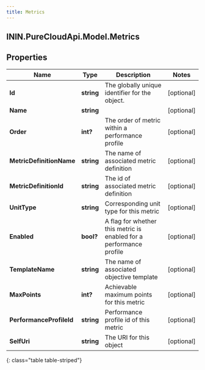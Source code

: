 ```yaml
---
title: Metrics
---
```

## ININ.PureCloudApi.Model.Metrics

## Properties

|Name | Type | Description | Notes|
|------------ | ------------- | ------------- | -------------|
| **Id** | **string** | The globally unique identifier for the object. | [optional] |
| **Name** | **string** |  | [optional] |
| **Order** | **int?** | The order of metric within a performance profile | [optional] |
| **MetricDefinitionName** | **string** | The name of associated metric definition | [optional] |
| **MetricDefinitionId** | **string** | The id of associated metric definition | [optional] |
| **UnitType** | **string** | Corresponding unit type for this metric | [optional] |
| **Enabled** | **bool?** | A flag for whether this metric is enabled for a performance profile | [optional] |
| **TemplateName** | **string** | The name of associated objective template | [optional] |
| **MaxPoints** | **int?** | Achievable maximum points for this metric | [optional] |
| **PerformanceProfileId** | **string** | Performance profile id of this metric | [optional] |
| **SelfUri** | **string** | The URI for this object | [optional] |
{: class="table table-striped"}


